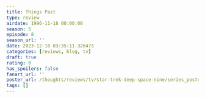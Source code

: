 ```yaml
---
title: Things Past
type: review
airdate: 1996-11-18 00:00:00
season: 5
episode: 8
season_url: ''
date: 2023-12-10 03:35:11.326473
categories: [reviews, blog, tv]
draft: true
rating: 0
has_spoilers: false
fanart_url: ''
poster_url: /thoughts/reviews/tv/star-trek-deep-space-nine/series_poster.jpg
tags: []
---
```


